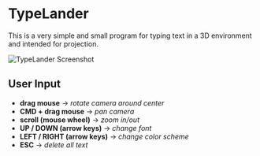 # TypeLander
This is a very simple and small program for typing text in a 3D environment and intended for projection.

![TypeLander Screenshot](http://cl.ly/image/0u2B461b0K1a/Captura%20de%20pantalla%202014-05-15%20a%20la(s)%208.33.26.PNG "Poem by Blaise Cendrars")

## User Input
* **drag mouse** → _rotate camera around center_
* **CMD + drag mouse** → _pan camera_
* **scroll (mouse wheel)** → _zoom in/out_
* **UP / DOWN (arrow keys)** → _change font_
* **LEFT / RIGHT (arrow keys)** → _change color scheme_
* **ESC** → _delete all text_